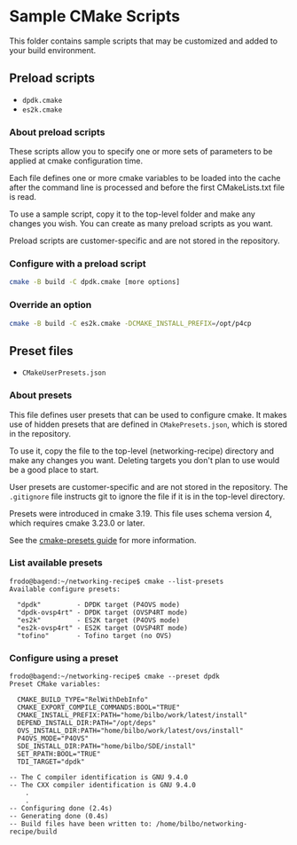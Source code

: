 # Sample CMake Scripts

This folder contains sample scripts that may be customized and added
to your build environment.

## Preload scripts

- `dpdk.cmake`
- `es2k.cmake`

### About preload scripts

These scripts allow you to specify one or more sets of parameters to be
applied at cmake configuration time.

Each file defines one or more cmake variables to be loaded into the cache
after the command line is processed and before the first CMakeLists.txt
file is read.

To use a sample script, copy it to the top-level folder and make any
changes you wish. You can create as many preload scripts as you want.

Preload scripts are customer-specific and are not stored in the
repository.

### Configure with a preload script

```bash
cmake -B build -C dpdk.cmake [more options]
```

### Override an option

```bash
cmake -B build -C es2k.cmake -DCMAKE_INSTALL_PREFIX=/opt/p4cp
```

## Preset files

- `CMakeUserPresets.json`

### About presets

This file defines user presets that can be used to configure cmake.
It makes use of hidden presets that are defined in `CMakePresets.json`,
which is stored in the repository.

To use it, copy the file to the top-level (networking-recipe) directory
and make any changes you want. Deleting targets you don't plan to use
would be a good place to start.

User presets are customer-specific and are not stored in the repository.
The `.gitignore` file instructs git to ignore the file if it is in the
top-level directory.

Presets were introduced in cmake 3.19. This file uses schema version 4,
which requires cmake 3.23.0 or later.

See the [cmake-presets guide](https://cmake.org/cmake/help/latest/manual/cmake-presets.7.html)
for more information.

### List available presets

```text
frodo@bagend:~/networking-recipe$ cmake --list-presets
Available configure presets:

  "dpdk"         - DPDK target (P4OVS mode)
  "dpdk-ovsp4rt" - DPDK target (OVSP4RT mode)
  "es2k"         - ES2K target (P4OVS mode)
  "es2k-ovsp4rt" - ES2K target (OVSP4RT mode)
  "tofino"       - Tofino target (no OVS)
```

### Configure using a preset

```text
frodo@bagend:~/networking-recipe$ cmake --preset dpdk
Preset CMake variables:

  CMAKE_BUILD_TYPE="RelWithDebInfo"
  CMAKE_EXPORT_COMPILE_COMMANDS:BOOL="TRUE"
  CMAKE_INSTALL_PREFIX:PATH="home/bilbo/work/latest/install"
  DEPEND_INSTALL_DIR:PATH="/opt/deps"
  OVS_INSTALL_DIR:PATH="home/bilbo/work/latest/ovs/install"
  P4OVS_MODE="P4OVS"
  SDE_INSTALL_DIR:PATH="home/bilbo/SDE/install"
  SET_RPATH:BOOL="TRUE"
  TDI_TARGET="dpdk"

-- The C compiler identification is GNU 9.4.0
-- The CXX compiler identification is GNU 9.4.0
    .
    .
-- Configuring done (2.4s)
-- Generating done (0.4s)
-- Build files have been written to: /home/bilbo/networking-recipe/build
```
